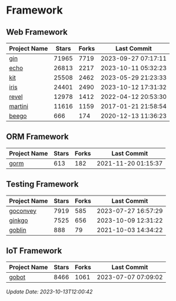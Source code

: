# Framework

## Web Framework
| Project Name | Stars | Forks | Last Commit |
| ------------ | ----- | ----- | ----------- |
| [gin](https://github.com/gin-gonic/gin) | 71965 | 7719 | 2023-09-27 07:17:11 |
| [echo](https://github.com/labstack/echo) | 26813 | 2217 | 2023-10-11 05:32:23 |
| [kit](https://github.com/go-kit/kit) | 25508 | 2462 | 2023-05-29 21:23:33 |
| [iris](https://github.com/kataras/iris) | 24401 | 2490 | 2023-10-12 17:31:32 |
| [revel](https://github.com/revel/revel) | 12978 | 1412 | 2022-04-12 20:53:30 |
| [martini](https://github.com/go-martini/martini) | 11616 | 1159 | 2017-01-21 21:58:54 |
| [beego](https://github.com/astaxie/beego) | 666 | 174 | 2020-12-13 11:36:23 |

## ORM Framework
| Project Name | Stars | Forks | Last Commit |
| ------------ | ----- | ----- | ----------- |
| [gorm](https://github.com/jinzhu/gorm) | 613 | 182 | 2021-11-20 01:15:37 |

## Testing Framework
| Project Name | Stars | Forks | Last Commit |
| ------------ | ----- | ----- | ----------- |
| [goconvey](https://github.com/smartystreets/goconvey) | 7919 | 585 | 2023-07-27 16:57:29 |
| [ginkgo](https://github.com/onsi/ginkgo) | 7525 | 656 | 2023-10-09 12:31:22 |
| [goblin](https://github.com/franela/goblin) | 888 | 79 | 2021-10-03 14:34:22 |

## IoT Framework
| Project Name | Stars | Forks | Last Commit |
| ------------ | ----- | ----- | ----------- |
| [gobot](https://github.com/hybridgroup/gobot) | 8466 | 1061 | 2023-07-07 07:09:02 |

*Update Date: 2023-10-13T12:00:42*